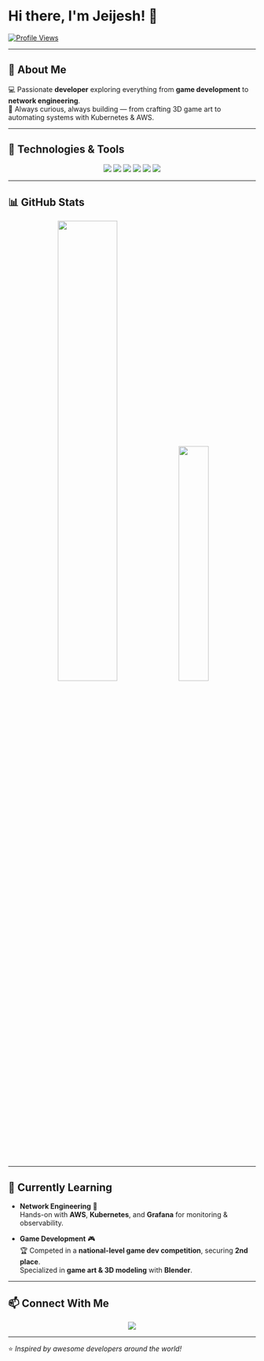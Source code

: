 # Hi there, I'm Jeijesh! 👋  

[![Profile Views](https://komarev.com/ghpvc/?username=Jeijesh69&label=Profile%20Views&color=0e75b6&style=flat-square)](https://github.com/Jeijesh69)

---

## 🚀 About Me  
💻 Passionate **developer** exploring everything from **game development** to **network engineering**.  
🌱 Always curious, always building — from crafting 3D game art to automating systems with Kubernetes & AWS.  

---

## 🔧 Technologies & Tools  
<p align="center">
  <img src="https://img.shields.io/badge/Python-3776AB?style=for-the-badge&logo=python&logoColor=white"/>
  <img src="https://img.shields.io/badge/Java-ED8B00?style=for-the-badge&logo=java&logoColor=white"/>
  <img src="https://img.shields.io/badge/Unity-100000?style=for-the-badge&logo=unity&logoColor=white"/>
  <img src="https://img.shields.io/badge/Prolog-00589C?style=for-the-badge&logo=prolog&logoColor=white"/>
  <img src="https://img.shields.io/badge/AWS-FF9900?style=for-the-badge&logo=amazonaws&logoColor=white"/>
  <img src="https://img.shields.io/badge/Kubernetes-326CE5?style=for-the-badge&logo=kubernetes&logoColor=white"/>
</p>

---

## 📊 GitHub Stats  

<p align="center">
<img src="https://github-readme-stats.vercel.app/api?username=Jeijesh&show_icons=true&theme=radical&count_private=true&hide_border=true&line_height=25" width="49%" />
<img src="https://github-readme-stats.vercel.app/api/top-langs/?username=Jeijesh&layout=compact&theme=radical&hide_border=true" width="35%" />
</p>

---

## 🌱 Currently Learning  
- **Network Engineering** 🤖  
  Hands-on with **AWS**, **Kubernetes**, and **Grafana** for monitoring & observability.  

- **Game Development** 🎮  
  🏆 Competed in a **national-level game dev competition**, securing **2nd place**.  
  Specialized in **game art & 3D modeling** with **Blender**.  

---

## 📫 Connect With Me  
<p align="center">
  <a href="https://www.linkedin.com/in/jeshica-tanuwijaya">
    <img src="https://img.shields.io/badge/LinkedIn-0077B5?style=for-the-badge&logo=linkedin&logoColor=white"/>
  </a>
</p>

---

⭐️ *Inspired by awesome developers around the world!* 
